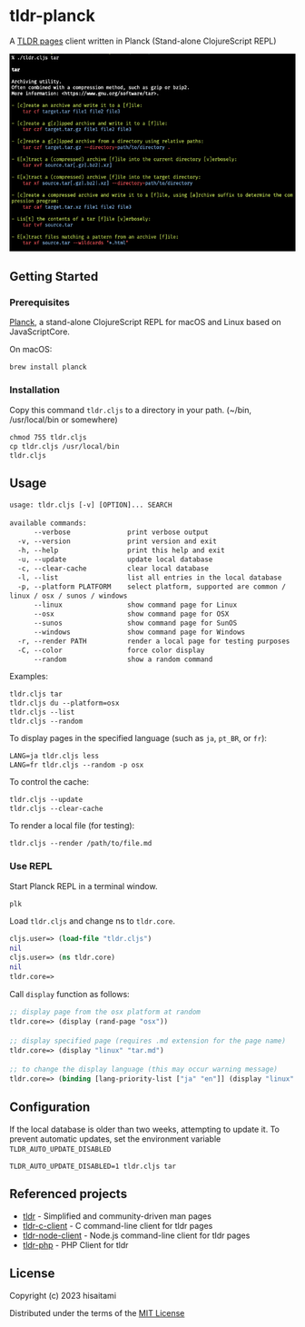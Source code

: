 # tldr-planck

A [TLDR pages](https://tldr.sh/) client written in Planck (Stand-alone ClojureScript REPL)

![tldr screenshot](screenshot.png)

## Getting Started

### Prerequisites

[Planck](https://planck-repl.org/), a stand-alone ClojureScript REPL for macOS and Linux based on JavaScriptCore.

On macOS:

```
brew install planck
```

### Installation

Copy this command `tldr.cljs` to a directory in your path. (~/bin, /usr/local/bin or somewhere)

```
chmod 755 tldr.cljs
cp tldr.cljs /usr/local/bin
tldr.cljs
```

## Usage

```
usage: tldr.cljs [-v] [OPTION]... SEARCH

available commands:
      --verbose              print verbose output
  -v, --version              print version and exit
  -h, --help                 print this help and exit
  -u, --update               update local database
  -c, --clear-cache          clear local database
  -l, --list                 list all entries in the local database
  -p, --platform PLATFORM    select platform, supported are common / linux / osx / sunos / windows
      --linux                show command page for Linux
      --osx                  show command page for OSX
      --sunos                show command page for SunOS
      --windows              show command page for Windows
  -r, --render PATH          render a local page for testing purposes
  -C, --color                force color display
      --random               show a random command
```

Examples:

```
tldr.cljs tar
tldr.cljs du --platform=osx
tldr.cljs --list
tldr.cljs --random
```

To display pages in the specified language (such as `ja`, `pt_BR`, or `fr`):

```
LANG=ja tldr.cljs less
LANG=fr tldr.cljs --random -p osx
```

To control the cache:

 ```
 tldr.cljs --update
 tldr.cljs --clear-cache
 ```

 To render a local file (for testing):

 ```
 tldr.cljs --render /path/to/file.md
 ```

### Use REPL

Start Planck REPL in a terminal window.

```
plk
```

Load `tldr.cljs` and change ns to `tldr.core`.

```clojure
cljs.user=> (load-file "tldr.cljs")
nil
cljs.user=> (ns tldr.core)
nil
tldr.core=>
```

Call `display` function as follows:

```clojure
;; display page from the osx platform at random
tldr.core=> (display (rand-page "osx"))

;; display specified page (requires .md extension for the page name)
tldr.core=> (display "linux" "tar.md")

;; to change the display language (this may occur warning message)
tldr.core=> (binding [lang-priority-list ["ja" "en"]] (display "linux" "tar.md"))
```

## Configuration

If the local database is older than two weeks, attempting to update it.
To prevent automatic updates, set the environment variable `TLDR_AUTO_UPDATE_DISABLED`

```
TLDR_AUTO_UPDATE_DISABLED=1 tldr.cljs tar
```

## Referenced projects

* [tldr](https://github.com/tldr-pages/tldr) - Simplified and community-driven man pages
* [tldr-c-client](https://github.com/tldr-pages/tldr-c-client) - C command-line client for tldr pages
* [tldr-node-client](https://github.com/tldr-pages/tldr-node-client) - Node.js command-line client for tldr pages
* [tldr-php](https://github.com/BrainMaestro/tldr-php) - PHP Client for tldr

## License

Copyright (c) 2023 hisaitami

Distributed under the terms of the [MIT License](LICENSE)
